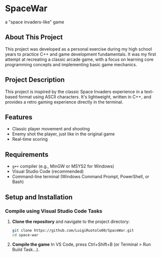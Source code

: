 # SpaceWar
a "space invaders-like" game

## About This Project
This project was developed as a personal exercise during my high school years to practice C++ and game development fundamentals. It was my first attempt at recreating a classic arcade game, with a focus on learning core programming concepts and implementing basic game mechanics.

## Project Description
This project is inspired by the classic Space Invaders experience in a text-based format using ASCII characters. It's lightweight, written in C++, and provides a retro gaming experience directly in the terminal.

## Features
- Classic player movement and shooting
- Enemy shot the player, just like in the original game
- Real-time scoring

## Requirements
- `g++` compiler (e.g., MinGW or MSYS2 for Windows)
- Visual Studio Code (recommended)
- Command-line terminal (Windows Command Prompt, PowerShell, or Bash)

## Setup and Installation

### Compile using Visual Studio Code Tasks
1. **Clone the repository** and navigate to the project directory:
   ```bash
   git clone https://github.com/LuigiRuotolo00/SpaceWar.git
   cd space-war
2. **Compile the game** In VS Code, press Ctrl+Shift+B (or Terminal > Run Build Task...).

